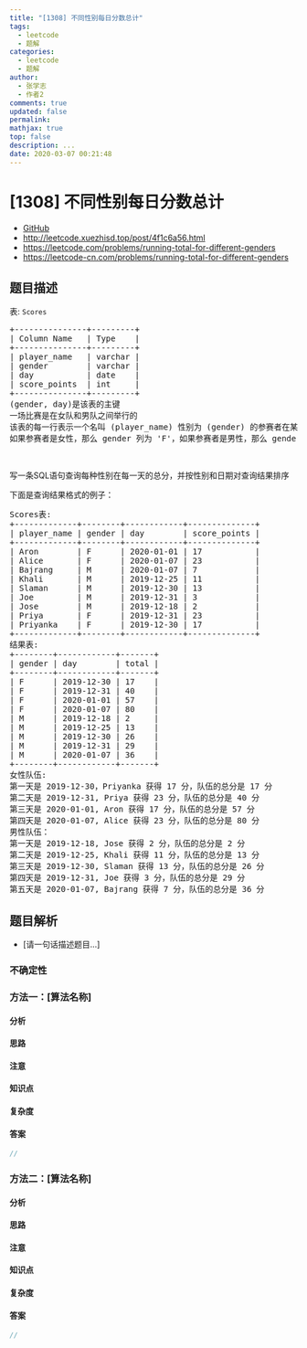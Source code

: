 ```yaml
---
title: "[1308] 不同性别每日分数总计"
tags:
  - leetcode
  - 题解
categories:
  - leetcode
  - 题解
author:
  - 张学志
  - 作者2
comments: true
updated: false
permalink:
mathjax: true
top: false
description: ...
date: 2020-03-07 00:21:48
---
```



# [1308] 不同性别每日分数总计
* [GitHub](https://github.com/algoboy101/LeetCodeCrowdsource/tree/master/_posts/QA/%5B1308%5D%20%E4%B8%8D%E5%90%8C%E6%80%A7%E5%88%AB%E6%AF%8F%E6%97%A5%E5%88%86%E6%95%B0%E6%80%BB%E8%AE%A1.md)
* http://leetcode.xuezhisd.top/post/4f1c6a56.html
* https://leetcode.com/problems/running-total-for-different-genders
* https://leetcode-cn.com/problems/running-total-for-different-genders


## 题目描述

<p>表: <code>Scores</code></p>

<pre>
+---------------+---------+
| Column Name   | Type    |
+---------------+---------+
| player_name   | varchar |
| gender        | varchar |
| day           | date    |
| score_points  | int     |
+---------------+---------+
(gender, day)是该表的主键
一场比赛是在女队和男队之间举行的
该表的每一行表示一个名叫 (player_name) 性别为 (gender) 的参赛者在某一天获得了 (score_points) 的分数
如果参赛者是女性，那么 gender 列为 &#39;F&#39;，如果参赛者是男性，那么 gender 列为 &#39;M&#39;
</pre>

<p>&nbsp;</p>

<p>写一条SQL语句查询每种性别在每一天的总分，并按性别和日期对查询结果排序</p>

<p>下面是查询结果格式的例子：</p>

<pre>
Scores表:
+-------------+--------+------------+--------------+
| player_name | gender | day        | score_points |
+-------------+--------+------------+--------------+
| Aron        | F      | 2020-01-01 | 17           |
| Alice       | F      | 2020-01-07 | 23           |
| Bajrang     | M      | 2020-01-07 | 7            |
| Khali       | M      | 2019-12-25 | 11           |
| Slaman      | M      | 2019-12-30 | 13           |
| Joe         | M      | 2019-12-31 | 3            |
| Jose        | M      | 2019-12-18 | 2            |
| Priya       | F      | 2019-12-31 | 23           |
| Priyanka    | F      | 2019-12-30 | 17           |
+-------------+--------+------------+--------------+
结果表:
+--------+------------+-------+
| gender | day        | total |
+--------+------------+-------+
| F      | 2019-12-30 | 17    |
| F      | 2019-12-31 | 40    |
| F      | 2020-01-01 | 57    |
| F      | 2020-01-07 | 80    |
| M      | 2019-12-18 | 2     |
| M      | 2019-12-25 | 13    |
| M      | 2019-12-30 | 26    |
| M      | 2019-12-31 | 29    |
| M      | 2020-01-07 | 36    |
+--------+------------+-------+
女性队伍:
第一天是 2019-12-30，Priyanka 获得 17 分，队伍的总分是 17 分
第二天是 2019-12-31, Priya 获得 23 分，队伍的总分是 40 分
第三天是 2020-01-01, Aron 获得 17 分，队伍的总分是 57 分
第四天是 2020-01-07, Alice 获得 23 分，队伍的总分是 80 分
男性队伍：
第一天是 2019-12-18, Jose 获得 2 分，队伍的总分是 2 分
第二天是 2019-12-25, Khali 获得 11 分，队伍的总分是 13 分
第三天是 2019-12-30, Slaman 获得 13 分，队伍的总分是 26 分
第四天是 2019-12-31, Joe 获得 3 分，队伍的总分是 29 分
第五天是 2020-01-07, Bajrang 获得 7 分，队伍的总分是 36 分
</pre>



## 题目解析
* [请一句话描述题目...]

### 不确定性


### 方法一：[算法名称]

#### 分析

#### 思路

#### 注意

#### 知识点

#### 复杂度

#### 答案

```cpp
//
```


### 方法二：[算法名称]

#### 分析

#### 思路

#### 注意

#### 知识点

#### 复杂度

#### 答案

```cpp
//
```


